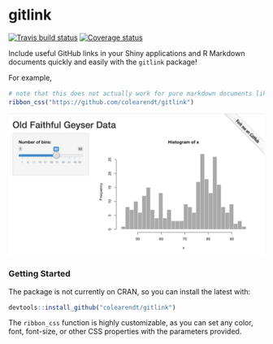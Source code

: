 gitlink
================

[![Travis build status](https://travis-ci.org/colearendt/gitlink.svg?branch=master)](https://travis-ci.org/colearendt/gitlink)
[![Coverage status](https://codecov.io/gh/colearendt/gitlink/branch/master/graph/badge.svg)](https://codecov.io/github/colearendt/gitlink?branch=master)

Include useful GitHub links in your Shiny applications and R Markdown
documents quickly and easily with the `gitlink` package\!

For example,

``` r
# note that this does not actually work for pure markdown documents like this README
ribbon_css("https://github.com/colearendt/gitlink")
```

![demo Shiny application with "Fork Me on Github" ribbon](man/figures/gitlink-ex.png)

### Getting Started

The package is not currently on CRAN, so you can install the latest
with:

``` r
devtools::install_github("colearendt/gitlink")
```

The `ribbon_css` function is highly customizable, as you can set any color, font, font-size,
or other CSS properties with the parameters provided.
